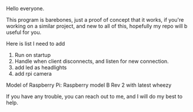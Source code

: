 Hello everyone.

This program is barebones, just a proof of concept that it works, if you're working on a similar project, and new to all of this, hopefully my
repo will b useful for you.


Here is list I need to add
1. Run on startup
2. Handle when client disconnects, and listen for new connection.
3. add led as headlights
4. add rpi camera

Model of Raspberry Pi:
Raspberry model B Rev 2 with latest wheezy

If you have any trouble, you can reach out to me, and I will do my best to help.
